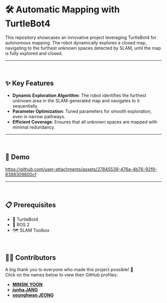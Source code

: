 # 🛠️ Automatic Mapping with TurtleBot4

This repository showcases an innovative project leveraging TurtleBot4 for autonomous mapping. The robot dynamically explores a closed map, navigating to the furthest unknown spaces detected by SLAM, until the map is fully explored and closed.

---
<br>

## ✨ Key Features

- **Dynamic Exploration Algorithm**: 
  The robot identifies the furthest unknown area in the SLAM-generated map and navigates to it sequentially.
- **Parameter Optimization**: 
  Tuned parameters for smooth exploration, even in narrow pathways.
- **Efficient Coverage**: 
  Ensures that all unknown spaces are mapped with minimal redundancy.

---
<br>

## 🎥 Demo

https://github.com/user-attachments/assets/27845539-476a-4b76-92f9-8398309800cf

---
<br>

## 📋 Prerequisites

- 🐢 TurtleBot4
- 🤖 ROS 2
- 🗺️ SLAM Toolbox
<br>

## 👨‍💻 Contributors
A big thank you to everyone who made this project possible! 🎉  
Click on the names below to view their GitHub profiles:

- [**MINSIK YOON**](https://github.com/yms0606)  
- [**junha JANG**](https://github.com/zzangzzun)  
- [**seunghwan JEONG**](https://github.com/JSeungHwan)


